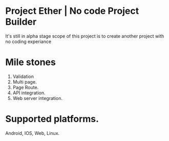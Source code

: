 Project Ether | No code Project Builder
==================

It's still in alpha stage scope of this project is to create another project with no coding experiance

# Mile stones
1. Validation
2. Multi page.
3. Page Route.
4. API integration.
5. Web server integration.

# Supported platforms.

Android, IOS, Web, Linux.
